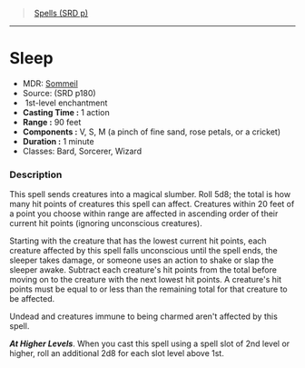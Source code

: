 ﻿---
!SpellVO
Level: 1
Type: enchantment
CastingTime: 1 action
Range: 90 feet
Components: V, S, M (a pinch of fine sand, rose petals, or a cricket)
Duration: 1 minute
Classes: Bard, Sorcerer, Wizard
Id: spells_vo.md#sleep
ParentLink: spells_vo.md#spells-srd-p
Name: Sleep
ParentName: Spells (SRD p)
NameLevel: 1
AltName: '[Sommeil](hd_spells_sommeil.md)'
Source: (SRD p180)
---
> [Spells (SRD p)](srd_spells.md)

---

# Sleep

- MDR: [Sommeil](hd_spells_sommeil.md)
- Source: (SRD p180)
-  1st-level enchantment
- **Casting Time :** 1 action
- **Range :** 90 feet
- **Components :** V, S, M (a pinch of fine sand, rose petals, or a cricket)
- **Duration :** 1 minute
- Classes: Bard, Sorcerer, Wizard

### Description

This spell sends creatures into a magical slumber. Roll 5d8; the total is how many hit points of creatures this spell can affect. Creatures within 20 feet of a point you choose within range are affected in ascending order of their current hit points (ignoring unconscious creatures).

Starting with the creature that has the lowest current hit points, each creature affected by this spell falls unconscious until the spell ends, the sleeper takes damage, or someone uses an action to shake or slap the sleeper awake. Subtract each creature's hit points from the total before moving on to the creature with the next lowest hit points. A creature's hit points must be equal to or less than the remaining total for that creature to be affected.

Undead and creatures immune to being charmed aren't affected by this spell.

**_At Higher Levels_**. When you cast this spell using a spell slot of 2nd level or higher, roll an additional 2d8 for each slot level above 1st.

